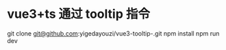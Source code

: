 # vue3+ts 通过 tooltip 指令

git clone git@github.com:yigedayouzi/vue3-tooltip-.git
npm install
npm run dev
